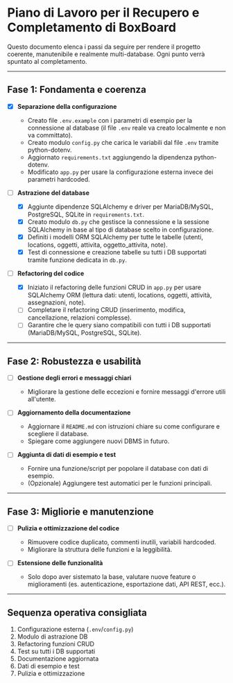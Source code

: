 # Piano di Lavoro per il Recupero e Completamento di BoxBoard

Questo documento elenca i passi da seguire per rendere il progetto coerente, manutenibile e realmente multi-database. Ogni punto verrà spuntato al completamento.

---

## Fase 1: Fondamenta e coerenza
- [x] **Separazione della configurazione**
  - Creato file `.env.example` con i parametri di esempio per la connessione al database (il file `.env` reale va creato localmente e non va committato).
  - Creato modulo `config.py` che carica le variabili dal file `.env` tramite python-dotenv.
  - Aggiornato `requirements.txt` aggiungendo la dipendenza python-dotenv.
  - Modificato `app.py` per usare la configurazione esterna invece dei parametri hardcoded.

- [ ] **Astrazione del database**
  - [x] Aggiunte dipendenze SQLAlchemy e driver per MariaDB/MySQL, PostgreSQL, SQLite in `requirements.txt`.
  - [x] Creato modulo `db.py` che gestisce la connessione e la sessione SQLAlchemy in base al tipo di database scelto in configurazione.
  - [x] Definiti i modelli ORM SQLAlchemy per tutte le tabelle (utenti, locations, oggetti, attivita, oggetto_attivita, note).
  - [x] Test di connessione e creazione tabelle su tutti i DB supportati tramite funzione dedicata in `db.py`.

- [ ] **Refactoring del codice**
  - [x] Iniziato il refactoring delle funzioni CRUD in `app.py` per usare SQLAlchemy ORM (lettura dati: utenti, locations, oggetti, attività, assegnazioni, note).
  - [ ] Completare il refactoring CRUD (inserimento, modifica, cancellazione, relazioni complesse).
  - [ ] Garantire che le query siano compatibili con tutti i DB supportati (MariaDB/MySQL, PostgreSQL, SQLite).

---

## Fase 2: Robustezza e usabilità
- [ ] **Gestione degli errori e messaggi chiari**
  - Migliorare la gestione delle eccezioni e fornire messaggi d'errore utili all'utente.

- [ ] **Aggiornamento della documentazione**
  - Aggiornare il `README.md` con istruzioni chiare su come configurare e scegliere il database.
  - Spiegare come aggiungere nuovi DBMS in futuro.

- [ ] **Aggiunta di dati di esempio e test**
  - Fornire una funzione/script per popolare il database con dati di esempio.
  - (Opzionale) Aggiungere test automatici per le funzioni principali.

---

## Fase 3: Migliorie e manutenzione
- [ ] **Pulizia e ottimizzazione del codice**
  - Rimuovere codice duplicato, commenti inutili, variabili hardcoded.
  - Migliorare la struttura delle funzioni e la leggibilità.

- [ ] **Estensione delle funzionalità**
  - Solo dopo aver sistemato la base, valutare nuove feature o miglioramenti (es. autenticazione, esportazione dati, API REST, ecc.).

---

## Sequenza operativa consigliata
1. Configurazione esterna (`.env`/`config.py`)
2. Modulo di astrazione DB
3. Refactoring funzioni CRUD
4. Test su tutti i DB supportati
5. Documentazione aggiornata
6. Dati di esempio e test
7. Pulizia e ottimizzazione 